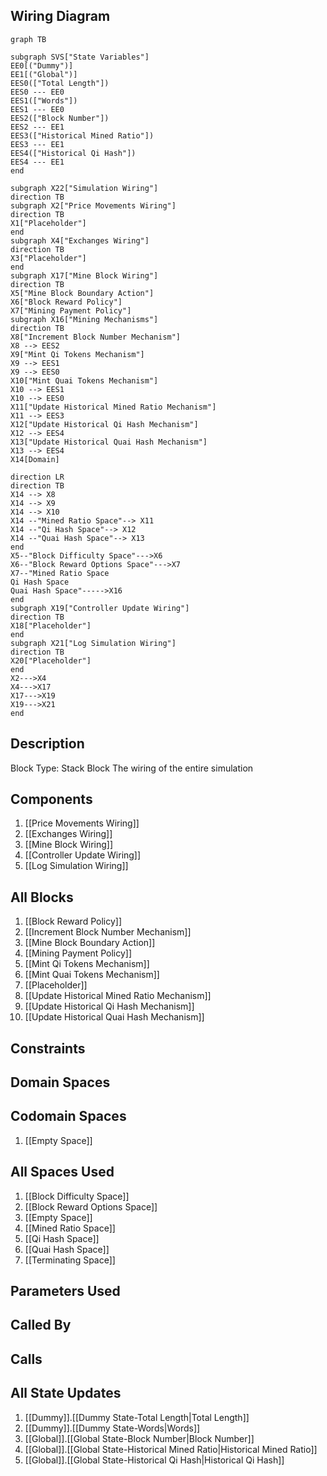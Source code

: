 ## Wiring Diagram

```mermaid
graph TB

subgraph SVS["State Variables"]
EE0[("Dummy")]
EE1[("Global")]
EES0(["Total Length"])
EES0 --- EE0
EES1(["Words"])
EES1 --- EE0
EES2(["Block Number"])
EES2 --- EE1
EES3(["Historical Mined Ratio"])
EES3 --- EE1
EES4(["Historical Qi Hash"])
EES4 --- EE1
end

subgraph X22["Simulation Wiring"]
direction TB
subgraph X2["Price Movements Wiring"]
direction TB
X1["Placeholder"]
end
subgraph X4["Exchanges Wiring"]
direction TB
X3["Placeholder"]
end
subgraph X17["Mine Block Wiring"]
direction TB
X5["Mine Block Boundary Action"]
X6["Block Reward Policy"]
X7["Mining Payment Policy"]
subgraph X16["Mining Mechanisms"]
direction TB
X8["Increment Block Number Mechanism"]
X8 --> EES2
X9["Mint Qi Tokens Mechanism"]
X9 --> EES1
X9 --> EES0
X10["Mint Quai Tokens Mechanism"]
X10 --> EES1
X10 --> EES0
X11["Update Historical Mined Ratio Mechanism"]
X11 --> EES3
X12["Update Historical Qi Hash Mechanism"]
X12 --> EES4
X13["Update Historical Quai Hash Mechanism"]
X13 --> EES4
X14[Domain]

direction LR
direction TB
X14 --> X8
X14 --> X9
X14 --> X10
X14 --"Mined Ratio Space"--> X11
X14 --"Qi Hash Space"--> X12
X14 --"Quai Hash Space"--> X13
end
X5--"Block Difficulty Space"--->X6
X6--"Block Reward Options Space"--->X7
X7--"Mined Ratio Space
Qi Hash Space
Quai Hash Space"----->X16
end
subgraph X19["Controller Update Wiring"]
direction TB
X18["Placeholder"]
end
subgraph X21["Log Simulation Wiring"]
direction TB
X20["Placeholder"]
end
X2--->X4
X4--->X17
X17--->X19
X19--->X21
end
```

## Description

Block Type: Stack Block
The wiring of the entire simulation
## Components
1. [[Price Movements Wiring]]
2. [[Exchanges Wiring]]
3. [[Mine Block Wiring]]
4. [[Controller Update Wiring]]
5. [[Log Simulation Wiring]]

## All Blocks
1. [[Block Reward Policy]]
2. [[Increment Block Number Mechanism]]
3. [[Mine Block Boundary Action]]
4. [[Mining Payment Policy]]
5. [[Mint Qi Tokens Mechanism]]
6. [[Mint Quai Tokens Mechanism]]
7. [[Placeholder]]
8. [[Update Historical Mined Ratio Mechanism]]
9. [[Update Historical Qi Hash Mechanism]]
10. [[Update Historical Quai Hash Mechanism]]

## Constraints

## Domain Spaces

## Codomain Spaces
1. [[Empty Space]]

## All Spaces Used
1. [[Block Difficulty Space]]
2. [[Block Reward Options Space]]
3. [[Empty Space]]
4. [[Mined Ratio Space]]
5. [[Qi Hash Space]]
6. [[Quai Hash Space]]
7. [[Terminating Space]]

## Parameters Used

## Called By

## Calls

## All State Updates
1. [[Dummy]].[[Dummy State-Total Length|Total Length]]
2. [[Dummy]].[[Dummy State-Words|Words]]
3. [[Global]].[[Global State-Block Number|Block Number]]
4. [[Global]].[[Global State-Historical Mined Ratio|Historical Mined Ratio]]
5. [[Global]].[[Global State-Historical Qi Hash|Historical Qi Hash]]

